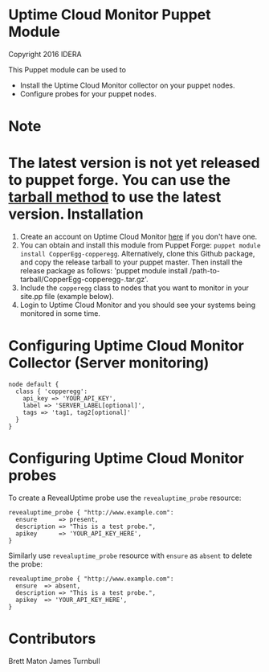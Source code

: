 Uptime Cloud Monitor Puppet Module
=
Copyright 2016 IDERA

This Puppet module can be used to

* Install the Uptime Cloud Monitor collector on your puppet nodes.
* Configure probes for your puppet nodes.

Note
==
The latest version is not yet released to puppet forge. You can use the [tarball method](https://ask.puppet.com/question/4463/how-can-i-install-a-module-from-local-tarball-puppet-module-method-will-not-work/) to use the latest version.
Installation
==

1. Create an account on Uptime Cloud Monitor [here](https://www.idera.com/infrastructure-monitoring-as-a-service/freetrialsubscriptionform) if you don't have one.
2. You can obtain and install this module from Puppet Forge: `puppet module install CopperEgg-copperegg`.
   Alternatively, clone this Github package, and copy the release tarball to your puppet master.
   Then install the release package as follows: 'puppet module install /path-to-tarball/CopperEgg-copperegg-<VERSION>.tar.gz'.
3. Include the `copperegg` class to nodes that you want to monitor in your site.pp file (example below).
4. Login to Uptime Cloud Monitor and you should see your systems being monitored in some time.

Configuring Uptime Cloud Monitor Collector (Server monitoring)
==
    node default {
      class { 'copperegg':
        api_key => 'YOUR_API_KEY',
        label => 'SERVER_LABEL[optional]',
        tags => 'tag1, tag2[optional]'
      }
    }


Configuring Uptime Cloud Monitor probes
===

To create a RevealUptime probe use the `revealuptime_probe` resource:

    revealuptime_probe { "http://www.example.com":
      ensure      => present,
      description => "This is a test probe.",
      apikey      => 'YOUR_API_KEY_HERE',
    }

Similarly use `revealuptime_probe` resource with `ensure` as `absent` to delete the probe:

    revealuptime_probe { "http://www.example.com":
      ensure  => absent,
      description => "This is a test probe.",
      apikey  => 'YOUR_API_KEY_HERE',
    }

Contributors
==

Brett Maton
James Turnbull

